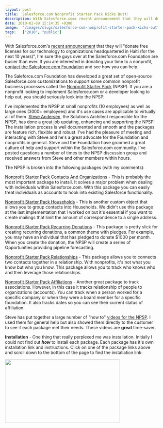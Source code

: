 ```yaml
---
layout: post
title:  Salesforce.com Nonprofit Starter Pack Kicks Butt!
description: With Salesforce.coms recent announcement that they will donate free licenses for our technology to organizations headquartered in Haiti (for the next 10 years), Im sure the guys over at the Salesforce.com Foundation are busier than ever. If you are interested in donating your time to a nonprofit, contact the Salesforce.com Foundation and see how you can help. The Saleforce.com Foundation has developed a great set of open-source Salesforce.com customizations to support some common nonprofit busin
date: 2010-02-09 15:14:35 +0300
image:  '/images/slugs/salesforce-com-nonprofit-starter-pack-kicks-butt.jpg'
tags:   ["2010", "public"]
---
```

<p style="clear: both">With Salesforce.com's <a href="http://www.salesforce.com/haiti/" target="_blank">recent announcement</a> that they will "donate free licenses for our technology to organizations headquartered in Haiti (for the next 10 years)", I'm sure the guys over at the Salesforce.com Foundation are busier than ever. If you are interested in donating your time to a nonprofit, <a href="http://foundation.force.com/about_contact" target="_blank">contact the Salesforce.com Foundation</a> and see how you can help.</p><p style="clear: both">The Saleforce.com Foundation has developed a great set of open-source Salesforce.com customizations to support some common nonprofit business processes called the <a href="http://www.salesforcefoundation.org/products/community/developers" target="_blank">Nonprofit Starter Pack</a> (NPSP). If you are a nonprofit looking to implement Salesforce.com or a developer looking to help out, you should seriously look into the NPSP. </p><p style="clear: both">I've implemented the NPSP at small nonprofits (10 employees) as well as large ones (3000+ employees) and it's use cases are applicable to virtually all of them. <a href="http://gokubi.com/" target="_blank">Steve Andersen</a>, the Solutions Architect responsible for the NPSP, has done a great job updating, enhancing and supporting the NPSP. The installation process is well documented and smooth and the packages are feature rich, flexible and robust. I've had the pleasure of meeting and interacting with Steve and he's a great advocate for the Foundation and nonprofits in general. Steve and the Foundation have groomed a great culture of help and support within the Salesforce.com community. I've posted questions a number of times to the NPSP discussion group and received answers from Steve and other members within hours.</p><p style="clear: both">The NPSP is broken into the following packages (with my comments):</p><p style="clear: both"><a href="http://wiki.developerforce.com/index.php/Nonprofit_Starter_Pack_Contacts_And_Organizations" target="_blank">Nonprofit Starter Pack Contacts And Organizations</a> - This is probably the most important package to install. It solves a major problem when dealing with individuals within Salesforce.com. With this package you can easily treat individuals as accounts to hook into existing Salesforce functionality.</p><p style="clear: both"><a href="http://wiki.developerforce.com/index.php/Nonprofit_Starter_Pack_Households" target="_blank">Nonprofit Starter Pack Households</a> - This is another custom object that allows you to group contacts into Households. We didn't use this package at the last implementation that I worked on but it's essential if you want to create mailings that limit the amount of correspondence to a single address.</p><p style="clear: both"><a href="http://wiki.developerforce.com/index.php/Nonprofit_Starter_Pack_Recurring_Donations" target="_blank">Nonprofit Starter Pack Recurring Donations</a> - This package is pretty slick for creating recurring donations, a common theme with pledges. For example, you may have an individual that has pledged to donate $1000 per month. When you create the donation, the NPSP will create a series of Opportunities providing pipeline forecasting. </p><p style="clear: both"><a href="http://wiki.developerforce.com/index.php/Nonprofit_Starter_Pack_Relationships" target="_blank">Nonprofit Starter Pack Relationships</a> - This package allows you to connects two contacts together in a relationship. With nonprofits, it's not what you know but who you know. This package allows you to track who knows who and then leverage those relationships.</p><p style="clear: both"><a href="http://wiki.developerforce.com/index.php/Nonprofit_Starter_Pack_Affiliations" target="_blank">Nonprofit Starter Pack Affiliations</a> - Another great package to track associations. However, in this case it tracks relationship of people to organizations (accounts). You can track when a person worked for a specific company or when they were a board member for a specific foundation. It also tracks dates so you can see their current status of affiliation.</p><p style="clear: both">Steve has put together a large number of "how to" <a href="http://www.youtube.com/view_play_list?p=62F1027976C48D90" target="_blank">videos for the NPSP</a>. I used them for general help but also showed them directly to the customer to see if each package met their needs. These videos are <strong>great</strong> time-saver.</p><p style="clear: both"><strong>Installation</strong> - One thing that really perplexed me was installation. Initially I could not find out <strong><em>how</em></strong> to install each package. Each package has it's own installation link and instructions. Click on one of the package links above and scroll down to the bottom of the page to find the installation link:</p><p style="clear: both"><a href="http://old.jeffdouglas.com/wp-content/uploads/2010/02/npsp-install.png" class="image-link" rel="lightbox"><img class="linked-to-original" src="http://old.jeffdouglas.com/wp-content/uploads/2010/02/npsp-install-thumb.png" height="209" align="left" width="377" style=" display: inline; float: left; margin: 0 10px 10px 0;" /></a><br style="clear: both" /><br style="clear: both" /><br style="clear: both" /></p><br class="final-break" style="clear: both" />
